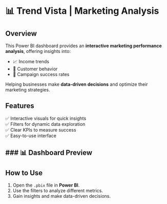 # 📊 Trend Vista | Marketing Analysis

## Overview
This Power BI dashboard provides an **interactive marketing performance analysis**, offering insights into:
- 📈 Income trends  
- 👥 Customer behavior  
- 🎯 Campaign success rates  

Helping businesses make **data-driven decisions** and optimize their marketing strategies.  

## Features
✅ Interactive visuals for quick insights  
✅ Filters for dynamic data exploration  
✅ Clear KPIs to measure success  
✅ Easy-to-use interface  

## ### 📊 Dashboard Preview


## How to Use
1. Open the `.pbix` file in **Power BI**.  
2. Use the filters to analyze different metrics.  
3. Gain insights and make data-driven decisions.
